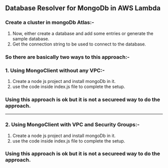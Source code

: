 ## Database Resolver for MongoDb in AWS Lambda

### Create a cluster in mongoDb Atlas:-
1. Now, either create a database and add some entries or generate the sample database.
2. Get the connection string to be used to connect to the database.

### So there are basically two ways to this approach:-
### 1. Using MongoClient without any VPC:-
1. Create a node js project and install mongoDb in it.
2. use the code inside index.js file to complete the setup.
### Using this approach is ok but it is not a secureed way to do the approach.

-----------------------------------------------------------------------------------------

### 2. Using MongoClient with VPC and Security Groups:-
1. Create a node js project and install mongoDb in it.
2. use the code inside index.js file to complete the setup.
### Using this approach is ok but it is not a secureed way to do the approach.